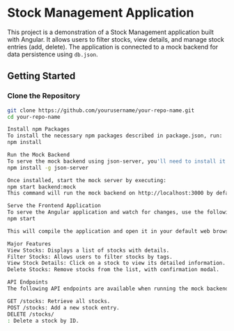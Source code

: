 # Stock Management Application

This project is a demonstration of a Stock Management application built with Angular. It allows users to filter stocks, view details, and manage stock entries (add, delete). The application is connected to a mock backend for data persistence using `db.json`.

## Getting Started

### Clone the Repository

```bash
git clone https://github.com/yourusername/your-repo-name.git
cd your-repo-name

Install npm Packages
To install the necessary npm packages described in package.json, run:
npm install

Run the Mock Backend
To serve the mock backend using json-server, you'll need to install it globally (if you haven't already):
npm install -g json-server

Once installed, start the mock server by executing:
npm start backend:mock
This command will run the mock backend on http://localhost:3000 by default, providing API endpoints to interact with the stock data.

Serve the Frontend Application
To serve the Angular application and watch for changes, use the following command:
npm start

This will compile the application and open it in your default web browser at http://localhost:4200. The npm start command will also watch for changes in your source files and automatically refresh the browser.

Major Features
View Stocks: Displays a list of stocks with details.
Filter Stocks: Allows users to filter stocks by tags.
View Stock Details: Click on a stock to view its detailed information.
Delete Stocks: Remove stocks from the list, with confirmation modal.

API Endpoints
The following API endpoints are available when running the mock backend:

GET /stocks: Retrieve all stocks.
POST /stocks: Add a new stock entry.
DELETE /stocks/
: Delete a stock by ID.
